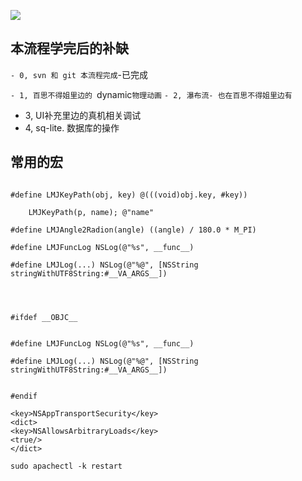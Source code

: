 
![](file:///Users/apple/Desktop/Library/LibrarypPictures/RunNet/Snip20160626_11.png)

## 本流程学完后的补缺

`- 0, svn 和 git 本流程完成`-已完成

`- 1, 百思不得姐里边的 `dynamic`物理动画`
`- 2, 瀑布流- 也在百思不得姐里边有`
- 3, UI补充里边的真机相关调试
- 4, sq-lite. 数据库的操作

## 常用的宏


```objc

#define LMJKeyPath(obj, key) @(((void)obj.key, #key))

    LMJKeyPath(p, name); @"name"

#define LMJAngle2Radion(angle) ((angle) / 180.0 * M_PI)

#define LMJFuncLog NSLog(@"%s", __func__)

#define LMJLog(...) NSLog(@"%@", [NSString stringWithUTF8String:#__VA_ARGS__])




#ifdef __OBJC__


#define LMJFuncLog NSLog(@"%s", __func__)

#define LMJLog(...) NSLog(@"%@", [NSString stringWithUTF8String:#__VA_ARGS__])


#endif

<key>NSAppTransportSecurity</key>
<dict>
<key>NSAllowsArbitraryLoads</key>
<true/>
</dict>

sudo apachectl -k restart

```
